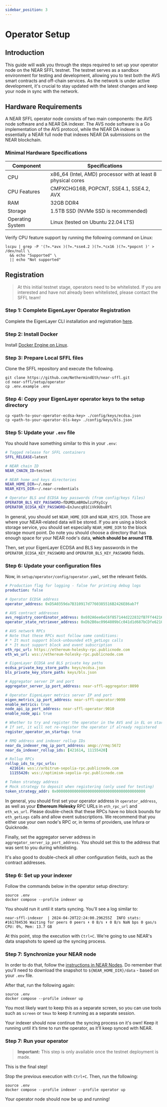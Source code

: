 ```yaml
---
sidebar_position: 3
---
```


# Operator Setup

## Introduction

This guide will walk you through the steps required to set up your operator
node on the NEAR SFFL testnet. The testnet serves as a sandbox environment
for testing and development, allowing you to test both the AVS smart contracts
and off-chain services. As the network is under active development, it's
crucial to stay updated with the latest changes and keep your node in sync
with the network.

## Hardware Requirements

A NEAR SFFL operator node consists of two main components: the AVS node
software and a NEAR DA indexer. The AVS node software is a Go implementation
of the AVS protocol, while the NEAR DA indexer is essentially a NEAR full node
that indexes NEAR DA submissions on the NEAR blockchain.

### Minimal Hardware Specifications

| Component          | Specifications                                                          |
|--------------------|-------------------------------------------------------------------------|
| CPU                | x86_64 (Intel, AMD) processor with at least 8 physical cores            |
| CPU Features       | CMPXCHG16B, POPCNT, SSE4.1, SSE4.2, AVX                                 |
| RAM                | 32GB DDR4                                                               |
| Storage            | 1.5TB SSD (NVMe SSD is recommended)                                     |
| Operating System   | Linux (tested on Ubuntu 22.04 LTS)                                      |

Verify CPU feature support by running the following command on Linux:

```
lscpu | grep -P '(?=.*avx )(?=.*sse4.2 )(?=.*cx16 )(?=.*popcnt )' > /dev/null \
  && echo "Supported" \
  || echo "Not supported"
```

## Registration

> At this initial testnet stage, operators need to be whitelisted. If you are
> interested and have not already been whitelisted, please contact the SFFL
> team!

### Step 1: Complete EigenLayer Operator Registration

Complete the EigenLayer CLI installation and registration [here](https://docs.eigenlayer.xyz/operator-guides/operator-installation).

### Step 2: Install Docker

Install [Docker Engine on Linux](https://docs.docker.com/engine/install/ubuntu/).

### Step 3: Prepare Local SFFL files

Clone the SFFL repository and execute the following.

```
git clone https://github.com/NethermindEth/near-sffl.git
cd near-sffl/setup/operator
cp .env.example .env
```

### Step 4: Copy your EigenLayer operator keys to the setup directory

```
cp <path-to-your-operator-ecdsa-key> ./config/keys/ecdsa.json
cp <path-to-your-operator-bls-key> ./config/keys/bls.json
```

### Step 5: Update your `.env` file

You should have something similar to this in your `.env`:
```bash
# Tagged release for SFFL containers
SFFL_RELEASE=latest

# NEAR chain ID
NEAR_CHAIN_ID=testnet

# NEAR home and keys directories
NEAR_HOME_DIR=~/.near
NEAR_KEYS_DIR=~/.near-credentials

# Operator BLS and ECDSA key passwords (from config/keys files)
OPERATOR_BLS_KEY_PASSWORD=fDUMDLmBROwlzzPXyIcy
OPERATOR_ECDSA_KEY_PASSWORD=EnJuncq01CiVk9UbuBYl
```

In general, you should set `NEAR_HOME_DIR` and `NEAR_KEYS_DIR`. Those are
where your NEAR-related data will be stored. If you are using a block storage
service, you should set especially `NEAR_HOME_DIR` to the block storage mount
point. Do note you should choose a directory that has enough space for your
NEAR node's data, **which should be around 1TB**.

Then, set your EigenLayer ECDSA and BLS key passwords in the
`OPERATOR_ECDSA_KEY_PASSWORD` and `OPERATOR_BLS_KEY_PASSWORD` fields.

### Step 6: Update your configuration files

Now, in `setup/operator/config/operator.yaml`, set the relevant fields.

```yaml
# Production flag for logging - false for printing debug logs
production: false

# Operator ECDSA address
operator_address: 0xD5A0359da7B310917d7760385516B2426E86ab7f

# AVS contract addresses
avs_registry_coordinator_address: 0x692A6ee6eC6f857144d222832fB7Ff44216BC0A7
operator_state_retriever_address: 0xDb2B0ac0964809bCc041d1d687bCDfe6210a8E25

# AVS network RPCs
# Note that these RPCs must follow some conditions:
# * It must support block-unbounded eth_getLogs calls
# * It must support block and event subscription
eth_rpc_url: https://ethereum-holesky-rpc.publicnode.com
eth_ws_url: wss://ethereum-holesky-rpc.publicnode.com

# EigenLayer ECDSA and BLS private key paths
ecdsa_private_key_store_path: keys/ecdsa.json
bls_private_key_store_path: keys/bls.json

# Aggregator server IP and port
aggregator_server_ip_port_address: near-sffl-aggregator:8090

# Operator EigenLayer metrics server IP and port
eigen_metrics_ip_port_address: near-sffl-operator:9090
enable_metrics: true
node_api_ip_port_address: near-sffl-operator:9010
enable_node_api: true

# Whether to try and register the operator in the AVS and in EL on startup
# If set, it will not re-register the operator if already registered
register_operator_on_startup: true

# RMQ address and indexer rollup IDs
near_da_indexer_rmq_ip_port_address: amqp://rmq:5672
near_da_indexer_rollup_ids: [421614, 11155420]

# Rollup RPCs
rollup_ids_to_rpc_urls:
  421614: wss://arbitrum-sepolia-rpc.publicnode.com
  11155420: wss://optimism-sepolia-rpc.publicnode.com

# Token strategy address
# Mock strategy to deposit when registering (only used for testing)
token_strategy_addr: 0x0000000000000000000000000000000000000000
```

In general, you should first set your operator address in `operator_address`,
as well as your **Ethereum Holesky** RPC URLs in `eth_rpc_url` and `eth_ws_url`.
Please double-check that these RPCs have no block bounds for `eth_getLogs`
calls and allow event subscriptions. We recommend that you either use your own
node's RPC or, in terms of providers, use Infura or Quicknode.

Finally, set the aggregator server address in `aggregator_server_ip_port_address`.
You should set this to the address that was sent to you during whitelisting.

It's also good to double-check all other configuration fields, such as the
contract addresses.

### Step 6: Set up your indexer

Follow the commands below in the operator setup directory:

```
source .env
docker compose --profile indexer up
```

You should run it until it starts syncing. You'll see a log similar to:
```
near-sffl-indexer  | 2024-04-20T22:24:00.296255Z  INFO stats: #161784536 Waiting for peers 0 peers ⬇ 0 B/s ⬆ 0 B/s NaN bps 0 gas/s CPU: 0%, Mem: 13.7 GB
```

At this point, stop the execution with `Ctrl+C`. We're going to use NEAR's
data snapshots to speed up the syncing process.

### Step 7: Synchronize your NEAR node

In order to do that, follow the [instructions in NEAR Nodes](https://near-nodes.io/intro/node-data-snapshots).
Do remember that you'll need to download the snapshot to
`${NEAR_HOME_DIR}/data` - based on your `.env` file.

After that, run the following again:
```
source .env
docker compose --profile indexer up
```

You most likely want to keep this as a separate screen, so you can use tools
such as `screen` or `tmux` to keep it running as a separate session.

Your indexer should now continue the syncing process on it's own!
Keep it running until it’s time to run the operator, as it’ll keep synced with
NEAR.

### Step 7: Run your operator

> **Important:** This step is only available once the testnet deployment is
> made.

This is the final step!

Stop the previous execution with `Ctrl+C`. Then, run the following:
```
source .env
docker compose --profile indexer --profile operator up
```

Your operator node should now be up and running!

